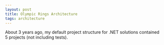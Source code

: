 ```yaml
---
layout: post
title: Olympic Rings Architecture
tags: architecture
---
```


About 3 years ago, my default project structure for .NET solutions contained 5 projects (not including tests).